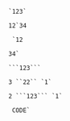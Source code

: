 `` `123` ``

``12`34``

`` `12``

``34` ``

`` ```123``` ``

``` 3 ``22`` `1` ```

`` 2 ```123``` `1` ``

``  CODE` ``
